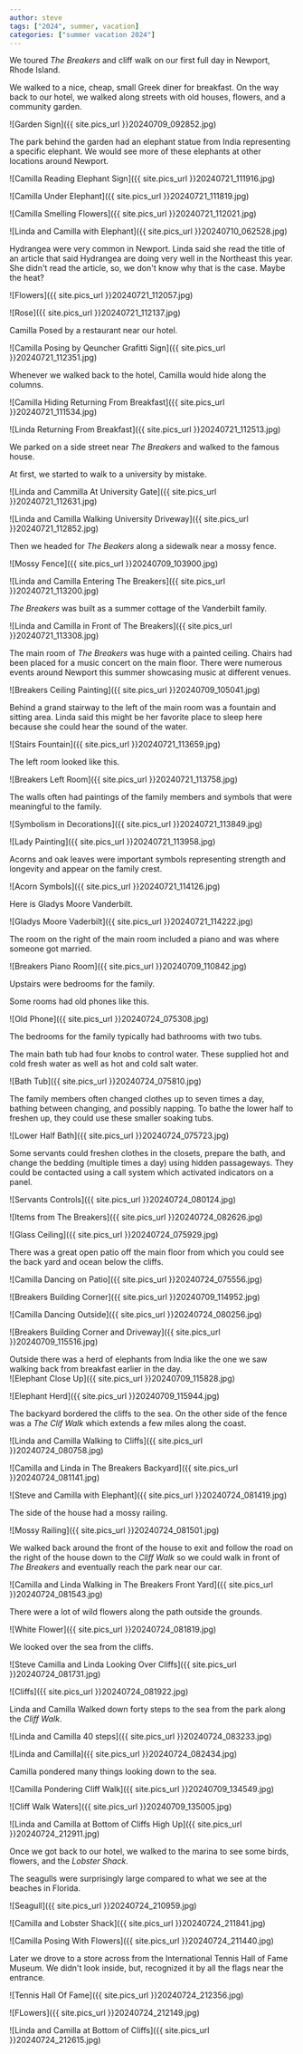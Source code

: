 ```yaml
---
author: steve
tags: ["2024", summer, vacation]
categories: ["summer vacation 2024"]
---
```

We toured *The Breakers* and cliff walk on our first full day in Newport, Rhode Island.    

We walked to a nice, cheap, small Greek diner for breakfast. On the way back to our hotel, we walked along streets with old houses, flowers, and a community garden.  

![Garden Sign]({{ site.pics_url }}20240709_092852.jpg)  

The park behind the garden had an elephant statue from India representing a specific elephant. We would see more of these elephants at other locations around Newport.   

![Camilla Reading Elephant Sign]({{ site.pics_url }}20240721_111916.jpg)  

![Camilla Under Elephant]({{ site.pics_url }}20240721_111819.jpg)  

![Camilla Smelling Flowers]({{ site.pics_url }}20240721_112021.jpg)  

![Linda and Camilla with Elephant]({{ site.pics_url }}20240710_062528.jpg)  

Hydrangea were very common in Newport. Linda said she read the title of an article that said Hydrangea are doing very well in the Northeast this year. She didn't read the article, so, we don't know why that is the case.  Maybe the heat?

![Flowers]({{ site.pics_url }}20240721_112057.jpg)  

![Rose]({{ site.pics_url }}20240721_112137.jpg)  

Camilla Posed by a restaurant near our hotel.  

![Camilla Posing by Qeuncher Grafitti Sign]({{ site.pics_url }}20240721_112351.jpg)  

Whenever we walked back to the hotel, Camilla would hide along the columns.  

![Camilla Hiding Returning From Breakfast]({{ site.pics_url }}20240721_111534.jpg)  

![Linda Returning From Breakfast]({{ site.pics_url }}20240721_112513.jpg)  

We parked on a side street near *The Breakers* and walked to the famous house.  

At first, we started to walk to a university by mistake.  

![Linda and Cammilla At University Gate]({{ site.pics_url }}20240721_112631.jpg)  

![Linda and Camilla Walking University Driveway]({{ site.pics_url }}20240721_112852.jpg)  

Then we headed for *The Beakers* along a sidewalk near a mossy fence.  

![Mossy Fence]({{ site.pics_url }}20240709_103900.jpg)  

![Linda and Camilla Entering The Breakers]({{ site.pics_url }}20240721_113200.jpg)  

*The Breakers* was built as a summer cottage of the Vanderbilt family.  

![Linda and Camilla in Front of The Breakers]({{ site.pics_url }}20240721_113308.jpg)  

The main room of *The Breakers* was huge with a painted ceiling. Chairs had been placed for a music concert on the main floor. There were numerous events around Newport this summer showcasing music at different venues.  

![Breakers Ceiling Painting]({{ site.pics_url }}20240709_105041.jpg)  

Behind a grand stairway to the left of the main room was a fountain and sitting area. Linda said this might be her favorite place to sleep here because she could hear the sound of the water.  

![Stairs Fountain]({{ site.pics_url }}20240721_113659.jpg)  

The left room looked like this.  

![Breakers Left Room]({{ site.pics_url }}20240721_113758.jpg)  

The walls often had paintings of the family members and symbols that were meaningful to the family.  

![Symbolism in Decorations]({{ site.pics_url }}20240721_113849.jpg)  

![Lady Painting]({{ site.pics_url }}20240721_113958.jpg)  

Acorns and oak leaves were important symbols representing strength and longevity and appear on the family crest.  

![Acorn Symbols]({{ site.pics_url }}20240721_114126.jpg)  

Here is Gladys Moore Vanderbilt.  

![Gladys Moore Vaderbilt]({{ site.pics_url }}20240721_114222.jpg)  

The room on the right of the main room included a piano and was where someone got married.  

![Breakers Piano Room]({{ site.pics_url }}20240709_110842.jpg)  

Upstairs were bedrooms for the family.  

Some rooms had old phones like this.  

![Old Phone]({{ site.pics_url }}20240724_075308.jpg)  

The bedrooms for the family typically had bathrooms with two tubs.  

The main bath tub had four knobs to control water. These supplied hot and cold fresh water as well as hot and cold salt water.  

![Bath Tub]({{ site.pics_url }}20240724_075810.jpg)  

The family members often changed clothes up to seven times a day, bathing between changing, and possibly napping. To bathe the lower half to freshen up, they could use these smaller soaking tubs.  

![Lower Half Bath]({{ site.pics_url }}20240724_075723.jpg)  

Some servants could freshen clothes in the closets, prepare the bath, and change the bedding (multiple times a day) using hidden passageways.  They could be contacted using a call system which activated indicators on a panel.  

![Servants Controls]({{ site.pics_url }}20240724_080124.jpg)  

![Items from The Breakers]({{ site.pics_url }}20240724_082626.jpg)  

![Glass Ceiling]({{ site.pics_url }}20240724_075929.jpg)  

There was a great open patio off the main floor from which you could see the back yard and ocean below the cliffs.  

![Camilla Dancing on Patio]({{ site.pics_url }}20240724_075556.jpg)  

![Breakers Building Corner]({{ site.pics_url }}20240709_114952.jpg)  

![Camilla Dancing Outside]({{ site.pics_url }}20240724_080256.jpg) 

![Breakers Building Corner and Driveway]({{ site.pics_url }}20240709_115516.jpg)  

Outside there was a herd of elephants from India like the one we saw walking back from breakfast earlier in the day.  
![Elephant Close Up]({{ site.pics_url }}20240709_115828.jpg)  

![Elephant Herd]({{ site.pics_url }}20240709_115944.jpg)  

The backyard bordered the cliffs to the sea. On the other side of the fence was a *The Clif Walk* which extends a few miles along the coast.  

![Linda and Camilla Walking to Cliffs]({{ site.pics_url }}20240724_080758.jpg)  

![Camilla and Linda in The Breakers Backyard]({{ site.pics_url }}20240724_081141.jpg)  

![Steve and Camilla with Elephant]({{ site.pics_url }}20240724_081419.jpg)  

The side of the house had a mossy railing.  

![Mossy Railing]({{ site.pics_url }}20240724_081501.jpg)  

We walked back around the front of the house to exit and follow the road on the right of the house down to the *Cliff Walk* so we could walk in front of *The Breakers* and eventually reach the park near our car.  

![Camilla and Linda Walking in The Breakers Front Yard]({{ site.pics_url }}20240724_081543.jpg)  

There were a lot of wild flowers along the path outside the grounds.  

![White Flower]({{ site.pics_url }}20240724_081819.jpg)  

We looked over the sea from the cliffs.  

![Steve Camilla and Linda Looking Over Cliffs]({{ site.pics_url }}20240724_081731.jpg)  

![Cliffs]({{ site.pics_url }}20240724_081922.jpg)  

Linda and Camilla Walked down forty steps to the sea from the park along the *Cliff Walk*.  

![Linda and Camilla 40 steps]({{ site.pics_url }}20240724_083233.jpg)  

![Linda and Camilla]({{ site.pics_url }}20240724_082434.jpg)  

Camilla pondered many things looking down to the sea.  

![Camilla Pondering Cliff Walk]({{ site.pics_url }}20240709_134549.jpg)  

![Cliff Walk Waters]({{ site.pics_url }}20240709_135005.jpg)  

![Linda and Camilla at Bottom of Cliffs High Up]({{ site.pics_url }}20240724_212911.jpg)  

Once we got back to our hotel, we walked to the marina to see some birds, flowers, and the *Lobster Shack*.  

The seagulls were surprisingly large compared to what we see at the beaches in Florida.  

![Seagull]({{ site.pics_url }}20240724_210959.jpg)  

![Camilla and Lobster Shack]({{ site.pics_url }}20240724_211841.jpg)  

![Camilla Posing With Flowers]({{ site.pics_url }}20240724_211440.jpg)  

Later we drove to a store across from the International Tennis Hall of Fame Museum. We didn't look inside, but, recognized it by all the flags near the entrance. 

![Tennis Hall Of Fame]({{ site.pics_url }}20240724_212356.jpg)  

![FLowers]({{ site.pics_url }}20240724_212149.jpg)  

![Linda and Camilla at Bottom of Cliffs]({{ site.pics_url }}20240724_212615.jpg)  

